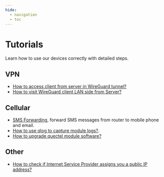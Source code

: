 ```yaml
---
hide:
  - navigation
  - toc
---
```


# Tutorials

Learn how to use our devices correctly with detailed steps.

## VPN

* [How to access client from server in WireGuard tunnel?](wireguard_server_access_to_client_lan_side)
* [How to visit WireGuard client LAN side from Server?](wireguard_server_access_to_client_lan_side)

## Cellular

* [SMS Forwarding](sms_forwarding), forward SMS messages from router to mobile phone and email.
* [How to use qlog to capture module logs?](get_module_logs).
* [How to upgrade quectel module software?](upgrade_quectel_module_software)

## Other

* [How to check if Internet Service Provider assigns you a public IP address?](how_to_check_if_isp_assigns_you_a_public_ip_address)
